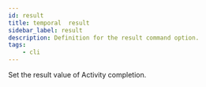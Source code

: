 ```yaml
---
id: result
title: temporal  result
sidebar_label: result
description: Definition for the result command option.
tags:
	- cli
---
```


Set the result value of Activity completion.

